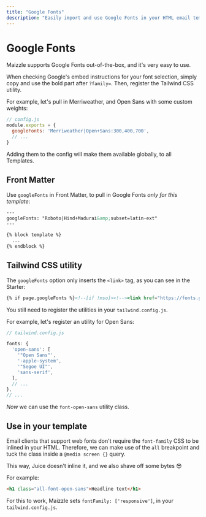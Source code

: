 ```yaml
---
title: "Google Fonts"
description: "Easily import and use Google Fonts in your HTML email templates"
---
```


# Google Fonts

Maizzle supports Google Fonts out-of-the-box, and it's very easy to use. 

When checking Google's embed instructions for your font selection, simply copy and use the bold part after `?family=`. Then, register the Tailwind CSS utility.

For example, let's pull in Merriweather, and Open Sans with some custom weights:

```js
// config.js
module.exports = {
  googleFonts: 'Merriweather|Open+Sans:300,400,700',
  // ...
}
```

Adding them to the config will make them available globally, to all Templates.

## Front Matter

Use `googleFonts` in Front Matter, to pull in Google Fonts _only for this template_:

```handlebars
---
googleFonts: "Roboto|Hind+Madurai&amp;subset=latin-ext"
---

{% block template %}
  ...
{% endblock %}
```

## Tailwind CSS utility

The `googleFonts` option only inserts the `<link>` tag, as you can see in the Starter:

```handlebars
{% if page.googleFonts %}<!--[if !mso]><!--><link href="https://fonts.googleapis.com/css?family={{ page.googleFonts }}" rel="stylesheet"><!--<![endif]-->{%- endif %}
```

You still need to register the utilities in your `tailwind.config.js`.

For example, let's register an utility for Open Sans:

```js
// tailwind.config.js

fonts: {
  'open-sans': [
    '"Open Sans"',
    '-apple-system',
    '"Segoe UI"',
    'sans-serif',
  ],
  // ...
},
// ...
```

_Now_ we can use the `font-open-sans` utility class.

## Use in your template

Email clients that support web fonts don't require the `font-family` CSS to be inlined in your HTML. Therefore, we can make use of the `all` breakpoint and tuck the class inside a `@media screen {}` query. 

This way, Juice doesn't inline it, and we also shave off some bytes 😎

For example:

```html
<h1 class="all-font-open-sans">Headline text</h1>
```

<div class="bg-gray-100 border-l-4 border-gradient-b-ocean-light p-4 mb-4 text-md" role="alert">
  <div class="text-gray-600">For this to work, Maizzle sets <code class="shiki-inline">fontFamily: ['responsive']</code>, in your <code class="shiki-inline">tailwind.config.js</code>.</div>
</div>

